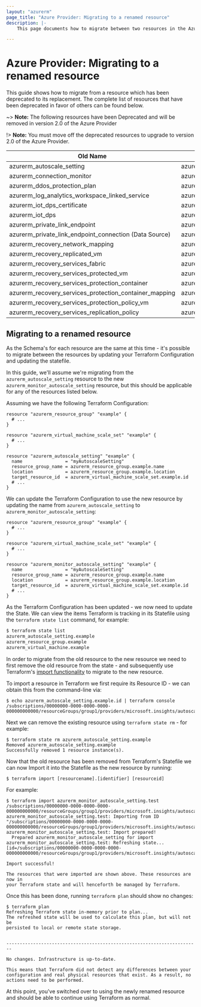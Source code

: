 ```yaml
---
layout: "azurerm"
page_title: "Azure Provider: Migrating to a renamed resource"
description: |-
    This page documents how to migrate between two resources in the Azure Provider which have been renamed.

---
```


# Azure Provider: Migrating to a renamed resource

This guide shows how to migrate from a resource which has been deprecated to its replacement. The complete list of resources that have been deprecated in favor of others can be found below.

~> **Note:** The following resources have been Deprecated and will be removed in version 2.0 of the Azure Provider

!> **Note:** You must move off the deprecated resources to upgrade to version 2.0 of the Azure Provider.

| Old Name                                               | New Name                                           |
| ------------------------------------------------------ | -------------------------------------------------- |
| azurerm_autoscale_setting                              | azurerm_monitor_autoscale_setting                  |
| azurerm_connection_monitor                             | azurerm_network_connection_monitor                 |
| azurerm_ddos_protection_plan                           | azurerm_network_ddos_protection_plan               |
| azurerm_log_analytics_workspace_linked_service         | azurerm_log_analytics_linked_service               |
| azurerm_iot_dps_certificate                            | azurerm_iothub_dps_certificate                     |
| azurerm_iot_dps                                        | azurerm_iothub_dps                                 |
| azurerm_private_link_endpoint                          | azurerm_private_endpoint                           |
| azurerm_private_link_endpoint_connection (Data Source) | azurerm_private_endpoint_connection                |
| azurerm_recovery_network_mapping                       | azurerm_site_recovery_network_mapping              |
| azurerm_recovery_replicated_vm                         | azurerm_site_recovery_replicated_vm                |
| azurerm_recovery_services_fabric                       | azurerm_site_recovery_fabric                       |
| azurerm_recovery_services_protected_vm                 | azurerm_backup_protected_vm                        |
| azurerm_recovery_services_protection_container         | azurerm_site_recovery_protection_container         |
| azurerm_recovery_services_protection_container_mapping | azurerm_site_recovery_protection_container_mapping |
| azurerm_recovery_services_protection_policy_vm         | azurerm_backup_policy_vm                           |
| azurerm_recovery_services_replication_policy           | azurerm_site_recovery_replication_policy           |

## Migrating to a renamed resource

As the Schema's for each resource are the same at this time - it's possible to migrate between the resources by updating your Terraform Configuration and updating the statefile.

In this guide, we'll assume we're migrating from the `azurerm_autoscale_setting` resource to the new `azurerm_monitor_autoscale_setting` resource, but this should be applicable for any of the resources listed below.

Assuming we have the following Terraform Configuration:

```hcl
resource "azurerm_resource_group" "example" {
  # ...
}

resource "azurerm_virtual_machine_scale_set" "example" {
  # ...
}

resource "azurerm_autoscale_setting" "example" {
  name                = "myAutoscaleSetting"
  resource_group_name = azurerm_resource_group.example.name
  location            = azurerm_resource_group.example.location
  target_resource_id  = azurerm_virtual_machine_scale_set.example.id
  # ...
}
```

We can update the Terraform Configuration to use the new resource by updating the name from `azurerm_autoscale_setting` to `azurerm_monitor_autoscale_setting`:

```hcl
resource "azurerm_resource_group" "example" {
  # ...
}

resource "azurerm_virtual_machine_scale_set" "example" {
  # ...
}

resource "azurerm_monitor_autoscale_setting" "example" {
  name                = "myAutoscaleSetting"
  resource_group_name = azurerm_resource_group.example.name
  location            = azurerm_resource_group.example.location
  target_resource_id  = azurerm_virtual_machine_scale_set.example.id
  # ...
}
```

As the Terraform Configuration has been updated - we now need to update the State. We can view the items Terraform is tracking in its Statefile using the `terraform state list` command, for example:

```bash
$ terraform state list
azurerm_autoscale_setting.example
azurerm_resource_group.example
azurerm_virtual_machine.example
```

In order to migrate from the old resource to the new resource we need to first remove the old resource from the state - and subsequently use Terraform's [import functionality](https://www.terraform.io/docs/import/index.html) to migrate to the new resource.

To import a resource in Terraform we first require its Resource ID - we can obtain this from the command-line via:

```shell
$ echo azurerm_autoscale_setting.example.id | terraform console
/subscriptions/00000000-0000-0000-0000-000000000000/resourceGroups/group1/providers/microsoft.insights/autoscalesettings/setting1
```

Next we can remove the existing resource using `terraform state rm` - for example:

```shell
$ terraform state rm azurerm_autoscale_setting.example
Removed azurerm_autoscale_setting.example
Successfully removed 1 resource instance(s).
```

Now that the old resource has been removed from Terraform's Statefile we can now Import it into the Statefile as the new resource by running:

```
$ terraform import [resourcename].[identifier] [resourceid]
```

For example:

```shell
$ terraform import azurerm_monitor_autoscale_setting.test /subscriptions/00000000-0000-0000-0000-000000000000/resourceGroups/group1/providers/microsoft.insights/autoscalesettings/setting1
azurerm_monitor_autoscale_setting.test: Importing from ID "/subscriptions/00000000-0000-0000-0000-000000000000/resourceGroups/group1/providers/microsoft.insights/autoscalesettings/setting1"...
azurerm_monitor_autoscale_setting.test: Import prepared!
  Prepared azurerm_monitor_autoscale_setting for import
azurerm_monitor_autoscale_setting.test: Refreshing state... [id=/subscriptions/00000000-0000-0000-0000-000000000000/resourceGroups/group1/providers/microsoft.insights/autoscalesettings/setting1]

Import successful!

The resources that were imported are shown above. These resources are now in
your Terraform state and will henceforth be managed by Terraform.
```

Once this has been done, running `terraform plan` should show no changes:

```shell
$ terraform plan
Refreshing Terraform state in-memory prior to plan...
The refreshed state will be used to calculate this plan, but will not be
persisted to local or remote state storage.


------------------------------------------------------------------------

No changes. Infrastructure is up-to-date.

This means that Terraform did not detect any differences between your
configuration and real physical resources that exist. As a result, no
actions need to be performed.
```

At this point, you've switched over to using the newly renamed resource and should be able to continue using Terraform as normal.
